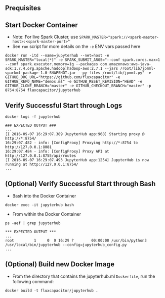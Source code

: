 
## Prequisites

## Start Docker Container
* Note: For live Spark Cluster, use `SPARK_MASTER="spark://<spark-master-host>:<spark-master-port>"`
* See `run` script for more details on the `-e` ENV vars passed here
```
docker run -itd --name=jupyterhub --net=host -e SPARK_MASTER="local[*]" -e SPARK_SUBMIT_ARGS="--conf spark.cores.max=1 --conf spark.executor.memory=1g --packages com.amazonaws:aws-java-sdk:1.7.4,org.apache.hadoop:hadoop-aws:2.7.1 --jars /root/lib/jpmml-sparkml-package-1.0-SNAPSHOT.jar --py-files /root/lib/jpmml.py" -e GITHUB_ORG_URL="https://github.com/fluxcapacitor" -e GITHUB_REPO_NAME="demos.ml" -e GITHUB_RESET_REVISION="HEAD" -e GITHUB_CLONE_BRANCH="master" -e GITHUB_CHECKOUT_BRANCH="master" -p 8754:8754 fluxcapacitor/jupyterhub
```

## Verify Successful Start through Logs
```
docker logs -f jupyterhub

### EXPECTED OUTPUT ###
...
[I 2016-09-07 16:29:07.389 JupyterHub app:968] Starting proxy @ http://*:8754/
16:29:07.482 - info: [ConfigProxy] Proxying http://*:8754 to http://127.0.0.1:8081
16:29:07.484 - info: [ConfigProxy] Proxy API at http://127.0.0.1:8755/api/routes
[I 2016-09-07 16:29:07.493 JupyterHub app:1254] JupyterHub is now running at http://127.0.0.1:8754/
...
```

## (Optional) Verify Successful Start through Bash
* Bash into the Docker Container 
```
docker exec -it jupyterhub bash
```
* From within the Docker Container
```
ps -aef | grep jupyterhub

*** EXPECTED OUTPUT ***
...
root         1     0  0 16:29 ?        00:00:00 /usr/bin/python3 /usr/local/bin/jupyterhub --config=jupyterhub_config.py
...
```

## (Optional) Build new Docker Image
* From the directory that contains the jupyterhub.ml `Dockerfile`, run the following command:
```
docker build -t fluxcapacitor/jupyterhub .
```



